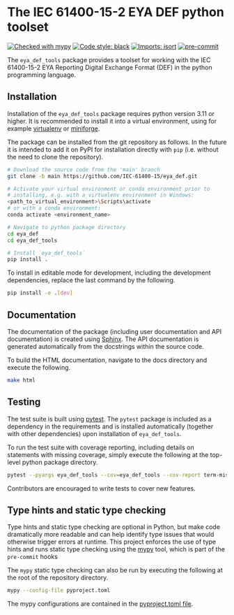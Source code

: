 # The IEC 61400-15-2 EYA DEF python toolset
[![Checked with mypy](
http://www.mypy-lang.org/static/mypy_badge.svg)](
http://mypy-lang.org/)
[![Code style: black](
https://img.shields.io/badge/code%20style-black-000000.svg)](
https://github.com/psf/black)
[![Imports: isort](
https://img.shields.io/badge/%20imports-isort-%231674b1?style=flat&labelColor=ef8336)](
https://pycqa.github.io/isort/)
[![pre-commit](
https://img.shields.io/badge/pre--commit-enabled-brightgreen?logo=pre-commit&logoColor=white)](
https://github.com/pre-commit/pre-commit)


The `eya_def_tools` package provides a toolset for working with the
IEC 61400-15-2 EYA Reporting Digital Exchange Format (DEF) in the python
programming language.

## Installation

Installation of the `eya_def_tools` package requires python version 3.11
or higher. It is recommended to install it into a virtual environment,
using for example [virtualenv](https://virtualenv.pypa.io/en/latest/)
or [miniforge](https://github.com/conda-forge/miniforge).

The package can be installed from the git repository as follows. In the
future it is intended to add it on PyPI for installation directly with
`pip` (i.e. without the need to clone the repository).

```bash
# Download the source code from the 'main' branch
git clone -b main https://github.com/IEC-61400-15/eya_def.git

# Activate your virtual environment or conda environment prior to
# installing, e.g. with a virtualenv environment in Windows:
<path_to_virtual_environment>\Scripts\activate
# or with a conda environment:
conda activate <environment_name>

# Navigate to python package directory
cd eya_def
cd eya_def_tools

# Install `eya_def_tools`
pip install .
```

To install in editable mode for development, including the development
dependencies, replace the last command by the following.

```bash
pip install -e .[dev]
```

## Documentation

The documentation of the package (including user documentation and API
documentation) is created using [Sphinx](https://www.sphinx-doc.org).
The API documentation is generated automatically from the docstrings
within the source code.

To build the HTML documentation, navigate to the docs directory and
execute the following.

```bash
make html
```

## Testing

The test suite is built using [pytest](https://docs.pytest.org). The
`pytest` package is included as a dependency in the requirements and
is installed automatically (together with other dependencies) upon
installation of `eya_def_tools`.

To run the test suite with coverage reporting, including details on
statements with missing coverage, simply execute the following at the
top-level python package directory.

```bash
pytest --pyargs eya_def_tools --cov=eya_def_tools --cov-report term-missing
```

Contributors are encouraged to write tests to cover new features.

## Type hints and static type checking

Type hints and static type checking are optional in Python, but make
code dramatically more readable and can help identify type issues that
would otherwise trigger errors at runtime. This project enforces the use
of type hints and runs static type checking using the
[mypy](https://mypy.readthedocs.io/en/stable/) tool, which is part of
the `pre-commit` hooks

The `mypy` static type checking can also be run by executing the
following at the root of the repository directory.

```bash
mypy --config-file pyproject.toml
```

The mypy configurations are contained in the
[pyproject.toml file](pyproject.toml).
